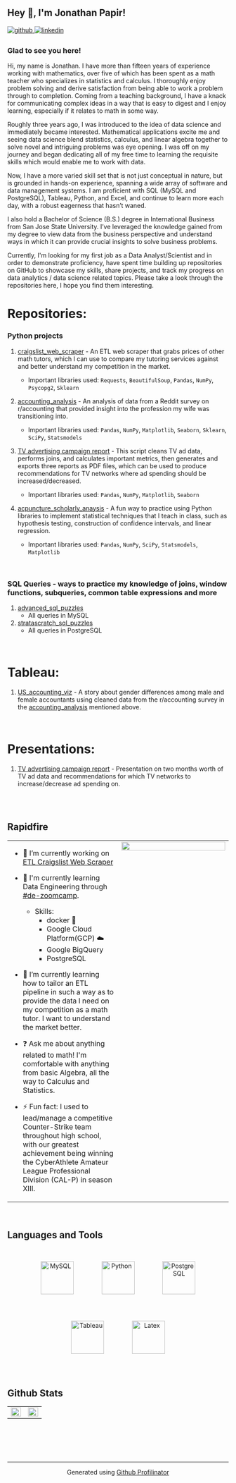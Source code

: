 ## Hey 👋, I'm Jonathan Papir!  
  

<a href="https://github.com/papir805" target="_blank">
<img src=https://img.shields.io/badge/github-%2324292e.svg?&style=for-the-badge&logo=github&logoColor=white alt=github style="margin-bottom: 5px;" />
</a>
<a href="https://www.linkedin.com/in/jonathan-papir/" target="_blank">
<img src=https://img.shields.io/badge/linkedin-%231E77B5.svg?&style=for-the-badge&logo=linkedin&logoColor=white alt=linkedin style="margin-bottom: 5px;" />
</a>  
  



### Glad to see you here!  
Hi, my name is Jonathan. I have more than fifteen years of experience working with mathematics, over five of which has been spent as a math teacher who specializes in statistics and calculus. I thoroughly enjoy problem solving and derive satisfaction from being able to work a problem through to completion. Coming from a teaching background, I have a knack for communicating complex ideas in a way that is easy to digest and I enjoy learning, especially if it relates to math in some way.

Roughly three years ago, I was introduced to the idea of data science and immediately became interested. Mathematical applications excite me and seeing data science blend statistics, calculus, and linear algebra together to solve novel and intriguing problems was eye opening. I was off on my journey and began dedicating all of my free time to learning the requisite skills which would enable me to work with data.

Now, I have a more varied skill set that is not just conceptual in nature, but is grounded in hands-on experience, spanning a wide array of software and data management systems. I am proficient with SQL (MySQL and PostgreSQL), Tableau, Python, and Excel, and continue to learn more each day, with a robust eagerness that hasn’t waned. 

I also hold a Bachelor of Science (B.S.) degree in International Business from San Jose State University. I’ve leveraged the knowledge gained from my degree to view data from the business perspective and understand ways in which it can provide crucial insights to solve business problems.

Currently, I'm looking for my first job as a Data Analyst/Scientist and in order to demonstrate proficiency, have spent time building up repositories on GitHub to showcase my skills, share projects, and track my progress on data analytics / data science related topics. Please take a look through the repositories here, I hope you find them interesting.


# Repositories:

### Python projects
1. [craigslist_web_scraper](https://github.com/papir805/craigslist_web_scraper) - An ETL web scraper that grabs prices of other math tutors, which I can use to compare my tutoring services against and better understand my competition in the market.
    * Important libraries used: `Requests`, `BeautifulSoup`, `Pandas`, `NumPy`, `Psycopg2`, `Sklearn`
2. [accounting_analysis](https://github.com/papir805/accounting_analysis) - An analysis of data from a Reddit survey on r/accounting that provided insight into the profession my wife was transitioning into.
    * Important libraries used: `Pandas`, `NumPy`, `Matplotlib`, `Seaborn`, `Sklearn`, `SciPy`, `Statsmodels`

3. [TV advertising campaign report](https://github.com/papir805/ad_campaign_report) - This script cleans TV ad data, performs joins, and calculates important metrics, then generates and exports three reports as PDF files, which can be used to produce recommendations for TV networks where ad spending should be increased/decreased.
    * Important libraries used: `Pandas`, `NumPy`, `Matplotlib`, `Seaborn`

4. [acpuncture_scholarly_anaysis](https://github.com/papir805/acupuncture_scholarly_analysis) - A fun way to practice using Python libraries to implement statistical techniques that I teach in class, such as hypothesis testing, construction of confidence intervals, and linear regression.
    * Important libraries used: `Pandas`, `NumPy`, `SciPy`, `Statsmodels`, `Matplotlib`
<br/>


### SQL Queries - ways to practice my knowledge of joins, window functions, subqueries, common table expressions and more
1. [advanced_sql_puzzles](https://github.com/papir805/advanced_sql_puzzles)
    * All queries in MySQL
2. [stratascratch_sql_puzzles](https://github.com/papir805/stratascratch_SQL_puzzles)
    * All queries in PostgreSQL
<br/>

# Tableau:
1. [US_accounting_viz](https://public.tableau.com/app/profile/jonathan.papir/viz/us_accounting_viz/GenderStory) - A story about gender differences among male and female accountants using cleaned data from the r/accounting survey in the [accounting_analysis](https://github.com/papir805/accounting_analysis) mentioned above.
<br/>


# Presentations:
1. [TV advertising campaign report](https://docs.google.com/presentation/d/1T-fGZ3Cf7lJvf4lJWJhyOq45gDOGqSKuG6wpV-fVQLo/edit?usp=sharing) - Presentation on two months worth of TV ad data and recommendations for which TV networks to increase/decrease ad spending on.
<br/>


  
  

<br/>  


## Rapidfire  
<table><tr><td valign="top" width="50%">

- 🔭 I’m currently working on [ETL Craigslist Web Scraper](https://github.com/papir805/craigslist_web_scraper)  
- 🧠 I'm currently learning Data Engineering through [#de-zoomcamp](https://github.com/DataTalksClub/data-engineering-zoomcamp).
    - Skills: 
        - docker 🐳
        - Google Cloud Platform(GCP) ☁️ 
        - Google BigQuery
        - PostgreSQL
- 🌱 I’m currently learning how to tailor an ETL pipeline in such a way as to provide the data I need on my competition as a math tutor.  I want to understand the market better.   
  

- ❓ Ask me about anything related to math!  I'm comfortable with anything from basic Algebra, all the way to Calculus and Statistics.  
  

- ⚡ Fun fact: I used to lead/manage a competitive Counter-Strike team throughout high school, with our greatest achievement being winning the CyberAthlete Amateur League Professional Division (CAL-P) in season XIII.  


</td><td valign="top" width="50%">

<div align="center">
<img src="https://rishavanand.github.io/static/images/greetings.gif" align="center" style="width: 100%" />
</div>  


</td></tr></table>  

<br/>  


## Languages and Tools  
<div align="center">  
<img style="margin: 30px" src="https://profilinator.rishav.dev/skills-assets/mysql-original-wordmark.svg" alt="MySQL" height="75" />  
<img style="margin: 30px" src="https://profilinator.rishav.dev/skills-assets/python-original.svg" alt="Python" height="75" />  
<img style="margin: 30px" src="https://profilinator.rishav.dev/skills-assets/postgresql-original-wordmark.svg" alt="PostgreSQL" height="75" />  
<img style="margin: 30px" src="https://profilinator.rishav.dev/skills-assets/tableau.svg" alt="Tableau" height="75" />  
<img style="margin: 30px" src="https://profilinator.rishav.dev/skills-assets/latex.png" alt="Latex" height="75" />  
</div>  

<br/>  


## Github Stats  
<table><tr><td valign="top" width="50%">

<img src="https://github-readme-stats.vercel.app/api?username=papir805&show_icons=true&count_private=true&hide_border=true" align="left" style="width: 100%" />

</td><td valign="top" width="50%">

<img src="https://github-readme-stats.vercel.app/api/top-langs/?username=papir805&hide_border=true&layout=compact" align="left" style="width: 100%" />

</td></tr></table>  

<br/>  


<br/>  

  

<br/>  


<br />

----
<div align="center">Generated using <a href="https://profilinator.rishav.dev/" target="_blank">Github Profilinator</a></div>
